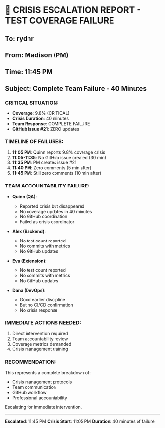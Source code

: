# 🚨 CRISIS ESCALATION REPORT - TEST COVERAGE FAILURE

## To: rydnr
## From: Madison (PM)
## Time: 11:45 PM
## Subject: Complete Team Failure - 40 Minutes

### CRITICAL SITUATION:
- **Coverage**: 9.8% (CRITICAL)
- **Crisis Duration**: 40 minutes
- **Team Response**: COMPLETE FAILURE
- **GitHub Issue #21**: ZERO updates

### TIMELINE OF FAILURES:
1. **11:05 PM**: Quinn reports 9.8% coverage crisis
2. **11:05-11:35**: No GitHub issue created (30 min)
3. **11:35 PM**: PM creates issue #21
4. **11:40 PM**: Zero comments (5 min after)
5. **11:45 PM**: Still zero comments (10 min after)

### TEAM ACCOUNTABILITY FAILURE:
- **Quinn (QA)**: 
  - Reported crisis but disappeared
  - No coverage updates in 40 minutes
  - No GitHub coordination
  - Failed as crisis coordinator

- **Alex (Backend)**:
  - No test count reported
  - No commits with metrics
  - No GitHub updates

- **Eva (Extension)**:
  - No test count reported
  - No commits with metrics
  - No GitHub updates

- **Dana (DevOps)**:
  - Good earlier discipline
  - But no CI/CD confirmation
  - No crisis response

### IMMEDIATE ACTIONS NEEDED:
1. Direct intervention required
2. Team accountability review
3. Coverage metrics demanded
4. Crisis management training

### RECOMMENDATION:
This represents a complete breakdown of:
- Crisis management protocols
- Team communication
- GitHub workflow
- Professional accountability

Escalating for immediate intervention.

---
**Escalated**: 11:45 PM
**Crisis Start**: 11:05 PM
**Duration**: 40 minutes of failure